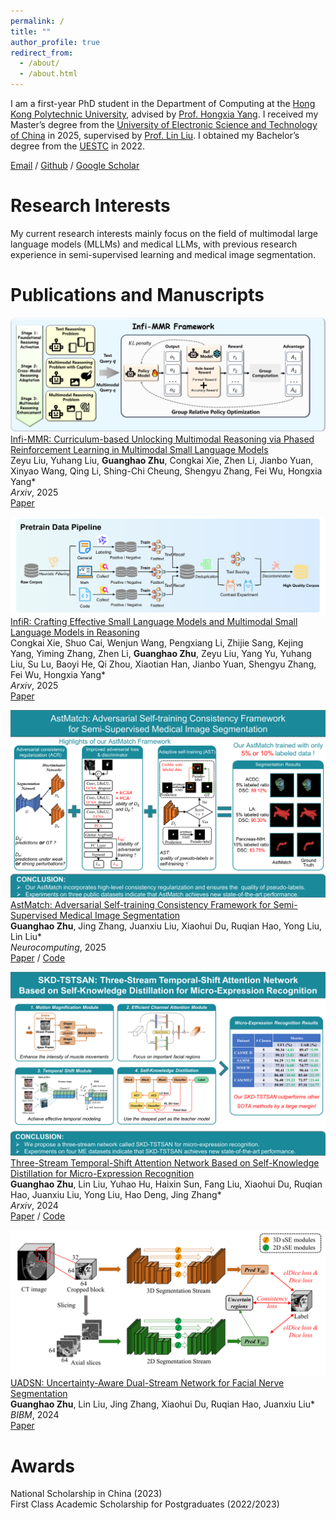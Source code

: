 ```yaml
---
permalink: /
title: ""
author_profile: true
redirect_from: 
  - /about/
  - /about.html
---
```


I am a first-year PhD student in the Department of Computing at the [Hong Kong Polytechnic University](https://www.polyu.edu.hk/), advised by [Prof. Hongxia Yang](https://www4.comp.polyu.edu.hk/~hongxyang/). I received my Master’s degree from the [University of Electronic Science and Technology of China](https://www.uestc.edu.cn/) in 2025, supervised by [Prof. Lin Liu](https://faculty.uestc.edu.cn/liulinMOEMIL/zh_CN/index.htm). I obtained my Bachelor’s degree from the [UESTC](https://www.uestc.edu.cn/) in 2022. 

[Email](mailto:gzhu663663@gmail.com) / [Github](https://github.com/GuanghaoZhu663) / [Google Scholar](https://scholar.google.com.hk/citations?user=DLCTYXwAAAAJ&hl=zh-CN&oi=sra)

Research Interests
======
My current research interests mainly focus on the field of multimodal large language models (MLLMs) and medical LLMs, with previous research experience in semi-supervised learning and medical image segmentation.

Publications and Manuscripts
======

![The framework of our Infi-MMR](/images/mmr1_framework_update.png)  
[Infi-MMR: Curriculum-based Unlocking Multimodal Reasoning via Phased Reinforcement Learning in Multimodal Small Language Models](https://arxiv.org/abs/2505.23091)  
Zeyu Liu, Yuhang Liu, **Guanghao Zhu**, Congkai Xie, Zhen Li, Jianbo Yuan, Xinyao Wang, Qing Li, Shing-Chi Cheung, Shengyu Zhang, Fei Wu, Hongxia Yang*  
*Arxiv*, 2025  
[Paper](https://arxiv.org/abs/2505.23091)

![The framework of our InfiR](/images/infir.png)  
[InfiR: Crafting Effective Small Language Models and Multimodal Small Language Models in Reasoning](https://arxiv.org/abs/2502.11573)  
Congkai Xie, Shuo Cai, Wenjun Wang, Pengxiang Li, Zhijie Sang, Kejing Yang, Yiming Zhang, Zhen Li, **Guanghao Zhu**, Zeyu Liu, Yang Yu, Yuhang Liu, Su Lu, Baoyi He, Qi Zhou, Xiaotian Han, Jianbo Yuan, Shengyu Zhang, Fei Wu, Hongxia Yang*  
*Arxiv*, 2025  
[Paper](https://arxiv.org/abs/2502.11573)


![The framework of our AstMatch](/images/AstMatch.png)  
[AstMatch: Adversarial Self-training Consistency Framework for Semi-Supervised Medical Image Segmentation](https://www.sciencedirect.com/science/article/pii/S0925231225011634)  
**Guanghao Zhu**, Jing Zhang, Juanxiu Liu, Xiaohui Du, Ruqian Hao, Yong Liu, Lin Liu*  
*Neurocomputing*, 2025  
[Paper](https://www.sciencedirect.com/science/article/pii/S0925231225011634) / [Code](https://github.com/GuanghaoZhu663/AstMatch)  


![The framework of our SKD-TSTSAN](/images/SKD-TSTSAN.png)  
[Three-Stream Temporal-Shift Attention Network Based on Self-Knowledge Distillation for Micro-Expression Recognition](https://arxiv.org/abs/2406.17538)  
**Guanghao Zhu**, Lin Liu, Yuhao Hu, Haixin Sun, Fang Liu, Xiaohui Du, Ruqian Hao, Juanxiu Liu, Yong Liu, Hao Deng, Jing Zhang*  
*Arxiv*, 2024  
[Paper](https://arxiv.org/abs/2406.17538) / [Code](https://github.com/GuanghaoZhu663/SKD-TSTSAN)  


![The framework of our UADSN](/images/UADSN.png)  
[UADSN: Uncertainty-Aware Dual-Stream Network for Facial Nerve Segmentation](https://ieeexplore.ieee.org/abstract/document/10822625/)  
**Guanghao Zhu**, Lin Liu, Jing Zhang, Xiaohui Du, Ruqian Hao, Juanxiu Liu*  
*BIBM*, 2024  
[Paper](https://ieeexplore.ieee.org/abstract/document/10822625/)  

Awards
======
National Scholarship in China (2023)  
First Class Academic Scholarship for Postgraduates (2022/2023)
